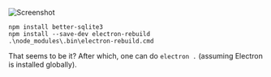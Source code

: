 ![Screenshot](https://user-images.githubusercontent.com/16438795/166155149-e3d58f4d-e02a-436f-928d-fe9b9c2a6665.png)

```
npm install better-sqlite3
npm install --save-dev electron-rebuild
.\node_modules\.bin\electron-rebuild.cmd
```

That seems to be it? After which, one can do `electron .` (assuming Electron is installed globally).
